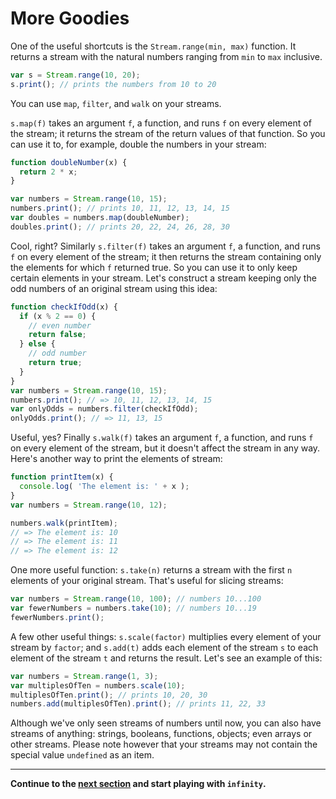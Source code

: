 # More Goodies
One of the useful shortcuts is the `Stream.range(min, max)` function. It returns a stream with the natural numbers ranging from `min` to `max` inclusive.

```js
var s = Stream.range(10, 20);
s.print(); // prints the numbers from 10 to 20
```

You can use `map`, `filter`, and `walk` on your streams.

`s.map(f)` takes an argument `f`, a function, and runs `f` on every element of the stream; it returns the stream of the return values of that function. So you can use it to, for example, double the numbers in your stream:

```js
function doubleNumber(x) {
  return 2 * x;
}

var numbers = Stream.range(10, 15);
numbers.print(); // prints 10, 11, 12, 13, 14, 15
var doubles = numbers.map(doubleNumber);
doubles.print(); // prints 20, 22, 24, 26, 28, 30
```

Cool, right? Similarly `s.filter(f)` takes an argument `f`, a function, and runs `f` on every element of the stream; it then returns the stream containing only the elements for which `f` returned true. So you can use it to only keep certain elements in your stream. Let's construct a stream keeping only the odd numbers of an original stream using this idea:

```js
function checkIfOdd(x) {
  if (x % 2 == 0) {
    // even number
    return false;
  } else {
    // odd number
    return true;
  }
}
var numbers = Stream.range(10, 15);
numbers.print(); // => 10, 11, 12, 13, 14, 15
var onlyOdds = numbers.filter(checkIfOdd);
onlyOdds.print(); // => 11, 13, 15
```

Useful, yes? Finally `s.walk(f)` takes an argument `f`, a function, and runs `f` on every element of the stream, but it doesn't affect the stream in any way. Here's another way to print the elements of stream:

```js
function printItem(x) {
  console.log( 'The element is: ' + x );
}
var numbers = Stream.range(10, 12);

numbers.walk(printItem);
// => The element is: 10
// => The element is: 11
// => The element is: 12
```

One more useful function: `s.take(n)` returns a stream with the first `n` elements of your original stream. That's useful for slicing streams:

```js
var numbers = Stream.range(10, 100); // numbers 10...100
var fewerNumbers = numbers.take(10); // numbers 10...19
fewerNumbers.print();
```

A few other useful things: `s.scale(factor)` multiplies every element of your stream by `factor`; and `s.add(t)` adds each element of the stream `s` to each element of the stream `t` and returns the result. Let's see an example of this:

```js
var numbers = Stream.range(1, 3);
var multiplesOfTen = numbers.scale(10);
multiplesOfTen.print(); // prints 10, 20, 30
numbers.add(multiplesOfTen).print(); // prints 11, 22, 33
```

Although we've only seen streams of numbers until now, you can also have streams of anything: strings, booleans, functions, objects; even arrays or other streams. Please note however that your streams may not contain the special value `undefined` as an item.

---
**Continue to the [next section](./Beyond_Infinity.md) and start playing with `infinity`.**
